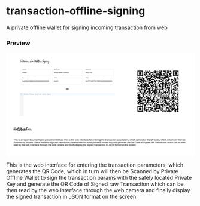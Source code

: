 # transaction-offline-signing
A private offline wallet for signing incoming transaction from web

### Preview

![transaction-offline-signing demo](./demo/demo.png)

This is the web interface for entering the transaction parameters, which generates the QR Code, which in turn will then be Scanned by Private Offline Wallet to sign the transaction params with the safely located Private Key and generate the QR Code of Signed raw Transaction which can be then read by the web interface through the web camera and finally display the signed transaction in JSON format on the screen